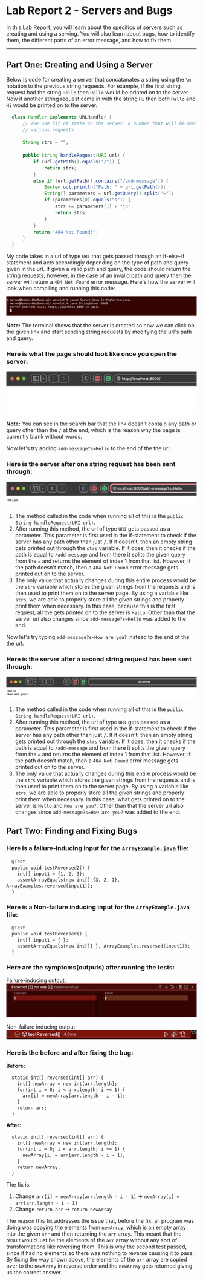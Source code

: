 # Lab Report 2 - Servers and Bugs
In this Lab Report, you will learn about the specifics of servers such as creating and using a serving. You will also learn about bugs, how to identify them, the different parts of an error message, and how to fix them.

---

## Part One: Creating and Using a Server

Below is code for creating a server that concatanates a string using the `\n` notation to the previous string requests. For example, if the first string request had the string `Hello` then `Hello` would be printed on to the server. Now if another string request came in with the string `Hi` then both `Hello` and `Hi` would be printed on to the server.

```Java
  class Handler implements URLHandler {
      // The one bit of state on the server: a number that will be manipulated by
      // various requests

      String strs = "";

      public String handleRequest(URI url) {
          if (url.getPath().equals("/")) {
              return strs;
          } 
          else if (url.getPath().contains("/add-message")) {
              System.out.println("Path: " + url.getPath());
              String[] parameters = url.getQuery().split("=");
              if (parameters[0].equals("s")) {
                  strs += parameters[1] + "\n";
                  return strs;
              }
          } 
          return "404 Not Found!";
      }
  }
```
My code takes in a url of type `URI` that gets passed through an if-else-if statement and acts accordingly depending on the type of path and query given in the url. If given a valid path and query, the code should return the string requests; however, in the case of an invalid path and query then the server will return a `404 Not Found` error message. Here's how the server will look when compiling and running this code:

![Image](ServerCreated.png)

**Note:** The terminal shows that the server is created so now we can click on the given link and start sending string requests by modifying the url's path and query.

### Here is what the page should look like once you open the server:
![Image](NoRequest.png)

**Note:** You can see in the search bar that the link doesn't contain any path or query other than the `/` at the end, which is the reason why the page is currently blank without words.

Now let's try adding `add-message?s=Hello` to the end of the the url:

### Here is the server after one string request has been sent through:
![Image](FirstRequest.png)

1. The method called in the code when running all of this is the `public String handleRequest(URI url)`.
2. After running this method, the url of type `URI` gets passed as a parameter. This parameter is first used in the if-statement to check if the server has any path other than just `/`. If it doesn't, then an empty string gets printed out through the `strs` variable. If it does, then it checks if the path is equal to `/add-message` and from there it splits the given query from the `=` and returns the element of index 1 from that list. However, if the path doesn't match, then a `404 Not Found` error message gets printed out on to the server.
3. The only value that actually changes during this entire process would be the `strs` variable which stores the given strings from the requests and is then used to print them on to the server page. By using a variable like `strs`, we are able to properly store all the given strings and properly print them when necessary. In this case, because this is the first request, all the gets printed on to the server is `Hello`. Other than that the server url also changes since `add-message?s=Hello` was added to the end.


Now let's try typing `add-message?s=How are you?` instead to the end of the the url:

### Here is the server after a second string request has been sent through:
![Image](SecondRequest.png)

1. The method called in the code when running all of this is the `public String handleRequest(URI url)`.
2. After running this method, the url of type `URI` gets passed as a parameter. This parameter is first used in the if-statement to check if the server has any path other than just `/`. If it doesn't, then an empty string gets printed out through the `strs` variable. If it does, then it checks if the path is equal to `/add-message` and from there it splits the given query from the `=` and returns the element of index 1 from that list. However, if the path doesn't match, then a `404 Not Found` error message gets printed out on to the server.
3. The only value that actually changes during this entire process would be the `strs` variable which stores the given strings from the requests and is then used to print them on to the server page. By using a variable like `strs`, we are able to properly store all the given strings and properly print them when necessary. In this case, what gets printed on to the server is `Hello` and `How are you?`. Other than that the server url also changes since `add-message?s=How are you?` was added to the end.

## Part Two: Finding and Fixing Bugs

### Here is a failure-inducing input for the `ArrayExample.java` file:
```
  @Test
  public void testReversed2() {
    int[] input1 = {1, 2, 3};
    assertArrayEquals(new int[] {3, 2, 1}, ArrayExamples.reversed(input1));
  }
```

### Here is a Non-failure inducing input for the `ArrayExample.java` file:
```
  @Test
  public void testReversed() {
    int[] input1 = { };
    assertArrayEquals(new int[]{ }, ArrayExamples.reversed(input1));
  }
```

### Here are the symptoms(outputs) after running the tests:

Failure-inducing output:
![Image](Failure.png)

Non-failure inducing output:
![Image](NonFailure.png)

### Here is the before and after fixing the bug:

**Before:**
```
  static int[] reversed(int[] arr) {
    int[] newArray = new int[arr.length];
    for(int i = 0; i < arr.length; i += 1) {
      arr[i] = newArray[arr.length - i - 1];
    }
    return arr;
  }
```

**After:**
```
  static int[] reversed(int[] arr) {
    int[] newArray = new int[arr.length];
    for(int i = 0; i < arr.length; i += 1) {
      newArray[i] = arr[arr.length - i - 1];
    }
    return newArray;
  }
```

The fix is:
1. Change `arr[i] = newArray[arr.length - i - 1]` → `newArray[i] = arr[arr.length - i - 1]`
2. Change `return arr` → `return newArray`

The reason this fix addresses the issue that, before the fix, all program was doing was copying the elements from `newArray`, which is an empty array into the given `arr` and then returning the `arr` array. This meant that the result would just be the elements of the `arr` array without any sort of transformations like reversing them. This is why the second test passed, since it had no elements so there was nothing to reverse causing it to pass. By fixing the way shown above, the elements of the `arr` array are copied over to the `newArray` in reverse order and the `newArray` gets returned giving us the correct answer.

